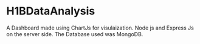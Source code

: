 # H1BDataAnalysis

A Dashboard made using ChartJs for visulaization. Node js and Express Js on the server side.
The Database used was MongoDB.
